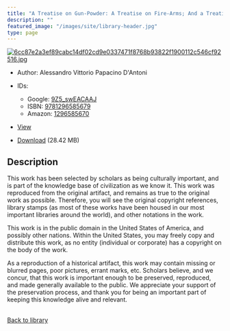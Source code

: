 ```yaml
---
title: "A Treatise on Gun-Powder: A Treatise on Fire-Arms; And a Treatise on the Service of Artillery in Time of War"
description: ""
featured_image: "/images/site/library-header.jpg"
type: page
---
```


<a href="https://drive.google.com/uc?export=view&id=1wADfD-Zq8iBqf8jyb6WGTmqsru1JvPbp" target="_blank">![6cc87e2a3ef89cabc14df02cd9e0337471f8768b93822f1900112c546cf92516.jpg](/images/library/6cc87e2a3ef89cabc14df02cd9e0337471f8768b93822f1900112c546cf92516.jpg)</a>
* Author: Alessandro Vittorio Papacino D'Antoni
* IDs:
  * Google: <a href="https://books.google.com/books?id=9Z5_swEACAAJ" target="_blank">9Z5_swEACAAJ</a>
  * ISBN: <a href="https://www.worldcat.org/isbn/9781296585679" target="_blank">9781296585679</a>
  * Amazon: <a href="https://www.amazon.com/dp/1296585670" target="_blank">1296585670</a>
* <a href="https://drive.google.com/uc?export=view&id=1wADfD-Zq8iBqf8jyb6WGTmqsru1JvPbp" target="_blank">View</a>

* [Download](https://drive.google.com/uc?export=download&id=1wADfD-Zq8iBqf8jyb6WGTmqsru1JvPbp) (28.42 MB)

## Description<div>
<p>This work has been selected by scholars as being culturally important, and is part of the knowledge base of civilization as we know it. This work was reproduced from the original artifact, and remains as true to the original work as possible. Therefore, you will see the original copyright references, library stamps (as most of these works have been housed in our most important libraries around the world), and other notations in the work. </p>
<p>This work is in the public domain in the United States of America, and possibly other nations. Within the United States, you may freely copy and distribute this work, as no entity (individual or corporate) has a copyright on the body of the work. </p>
<p>As a reproduction of a historical artifact, this work may contain missing or blurred pages, poor pictures, errant marks, etc. Scholars believe, and we concur, that this work is important enough to be preserved, reproduced, and made generally available to the public. We appreciate your support of the preservation process, and thank you for being an important part of keeping this knowledge alive and relevant. </p></div>

<br />[Back to library](/library/)
